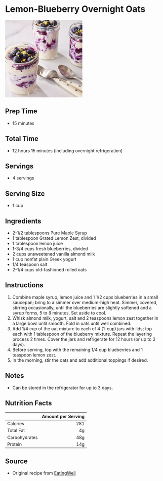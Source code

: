 # Lemon-Blueberry Overnight Oats

<img src="../../resources/images/Breakfast/lemon-blueberry-overnight-oats.png" alt="Lemon-Blueberry Overnight Oats" width="250"/>

## Prep Time
- 15 minutes

## Total Time
- 12 hours 15 minutes (including overnight refrigeration)

## Servings
- 4 servings

## Serving Size
- 1 cup

## Ingredients
- 2-1/2 tablespoons Pure Maple Syrup
- 1 tablespoon Grated Lemon Zest, divided
- 1 tablespoon lemon juice
- 1-3/4 cups fresh blueberries, divided
- 2 cups unsweetened vanilla almond milk
- 1 cup nonfat plain Greek yogurt
- 1/4 teaspoon salt
- 2-1/4 cups old-fashioned rolled oats

## Instructions
1. Combine maple syrup, lemon juice and 1 1/2 cups blueberries in a small saucepan; bring to a simmer over medium-high heat. Simmer, covered, stirring occasionally, until the blueberries are slightly softened and a syrup forms, 5 to 8 minutes. Set aside to cool.
2. Whisk almond milk, yogurt, salt and 2 teaspoons lemon zest together in a large bowl until smooth. Fold in oats until well combined.
3. Add 1/4 cup of the oat mixture to each of 4 (1-cup) jars with lids; top each with 1 tablespoon of the blueberry mixture. Repeat the layering process 2 times. Cover the jars and refrigerate for 12 hours (or up to 3 days).
4. Before serving, top with the remaining 1/4 cup blueberries and 1 teaspoon lemon zest.
5. In the morning, stir the oats and add additional toppings if desired.

## Notes
- Can be stored in the refrigerator for up to 3 days.

## Nutrition Facts
|| Amount per Serving |
|-----------------|------:|
| Calories        | 281   |
| Total Fat       | 4g    |
| Carbohydrates   | 48g   |
| Protein         | 14g   |

## Source
- Original recipe from [EatingWell](https://www.eatingwell.com/recipe/8062561/lemon-blueberry-overnight-oats/)